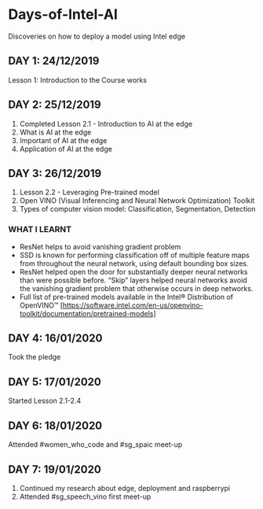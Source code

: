 # Days-of-Intel-AI
Discoveries on how to deploy a model using Intel edge

## DAY 1: 24/12/2019
Lesson 1: Introduction to the Course works


## DAY 2: 25/12/2019
1. Completed Lesson 2.1 - Introduction to AI at the edge
2. What is AI at the edge
3. Important of AI at the edge
4. Application of AI at the edge

## DAY 3: 26/12/2019
1. Lesson 2.2 - Leveraging Pre-trained model
2. Open VINO (Visual Inferencing and Neural Network Optimization) Toolkit
3. Types of computer vision model: Classification, Segmentation, Detection


### WHAT I LEARNT 
* ResNet helps to avoid vanishing gradient problem
* SSD is known for performing classification off of multiple feature maps from throughout the neural network, using default bounding box sizes.
*  ResNet helped open the door for substantially deeper neural networks than were possible before. “Skip” layers helped neural networks avoid the vanishing gradient problem that otherwise occurs in deep networks.
* Full list of pre-trained models available in the Intel® Distribution of OpenVINO™  [https://software.intel.com/en-us/openvino-toolkit/documentation/pretrained-models]


## DAY 4: 16/01/2020
Took the pledge 


## DAY 5: 17/01/2020
Started Lesson 2.1-2.4 


## DAY 6: 18/01/2020
Attended #women_who_code  and #sg_spaic meet-up 

## DAY 7: 19/01/2020
1. Continued my research about edge, deployment and raspberrypi 
2. Attended #sg_speech_vino first meet-up
